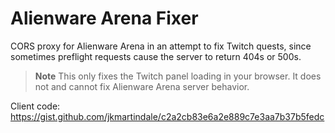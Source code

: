 # Alienware Arena Fixer

CORS proxy for Alienware Arena in an attempt to fix Twitch quests, since sometimes preflight requests cause the server to return 404s or 500s.

> **Note**
> This only fixes the Twitch panel loading in your browser. It does not and cannot fix Alienware Arena server behavior.

Client code: <https://gist.github.com/jkmartindale/c2a2cb83e6a2e889c7e3aa7b37b5fedc>
